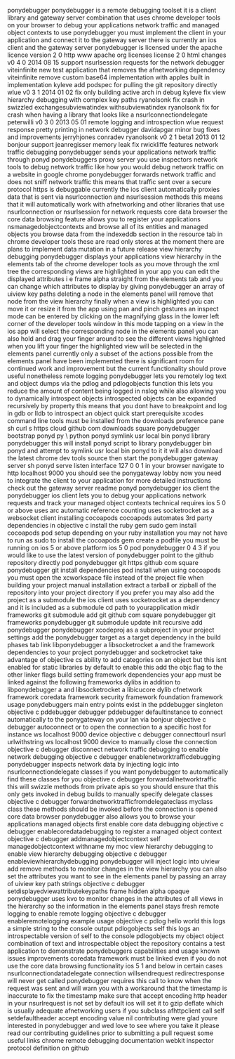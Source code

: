 ponydebugger ponydebugger is a remote debugging toolset it is a client library and gateway server combination that uses chrome developer tools on your browser to debug your applications network traffic and managed object contexts to use ponydebugger you must implement the client in your application and connect it to the gateway server there is currently an ios client and the gateway server ponydebugger is licensed under the apache licence version 2 0 http www apache org licenses license 2 0 html changes v0 4 0 2014 08 15 support nsurlsession requests for the network debugger viteinfinite new test application that removes the afnetworking dependency viteinfinite remove custom base64 implementation with apples built in implementation kyleve add podspec for pulling the git repository directly wlue v0 3 1 2014 01 02 fix only building active arch in debug kyleve fix view hierarchy debugging with complex key paths ryanolsonk fix crash in swizzled exchangesubviewatindex withsubviewatindex ryanolsonk fix for crash when having a library that looks like a nsurlconnectiondelegate peterwilli v0 3 0 2013 05 01 remote logging and introspection wlue request response pretty printing in network debugger davidapgar minor bug fixes and improvements jerryhjones conradev ryanolsonk v0 2 1 beta1 2013 01 12 bonjour support jeanregisser memory leak fix rwickliffe features network traffic debugging ponydebugger sends your applications network traffic through ponyd ponydebuggers proxy server you use inspectors network tools to debug network traffic like how you would debug network traffic on a website in google chrome ponydebugger forwards network traffic and does not sniff network traffic this means that traffic sent over a secure protocol https is debuggable currently the ios client automatically proxies data that is sent via nsurlconnection and nsurlsession methods this means that it will automatically work with afnetworking and other libraries that use nsurlconnection or nsurlsession for network requests core data browser the core data browsing feature allows you to register your applications nsmanagedobjectcontexts and browse all of its entities and managed objects you browse data from the indexeddb section in the resource tab in chrome developer tools these are read only stores at the moment there are plans to implement data mutation in a future release view hierarchy debugging ponydebugger displays your applications view hierarchy in the elements tab of the chrome developer tools as you move through the xml tree the corresponding views are highlighted in your app you can edit the displayed attributes i e frame alpha straight from the elements tab and you can change which attributes to display by giving ponydebugger an array of uiview key paths deleting a node in the elements panel will remove that node from the view hierarchy finally when a view is highlighted you can move it or resize it from the app using pan and pinch gestures an inspect mode can be entered by clicking on the magnifying glass in the lower left corner of the developer tools window in this mode tapping on a view in the ios app will select the corresponding node in the elements panel you can also hold and drag your finger around to see the different views highlighted when you lift your finger the highlighted view will be selected in the elements panel currently only a subset of the actions possible from the elements panel have been implemented there is significant room for continued work and improvement but the current functionality should prove useful nonetheless remote logging ponydebugger lets you remotely log text and object dumps via the pdlog and pdlogobjects function this lets you reduce the amount of content being logged in nslog while also allowing you to dynamically introspect objects introspected objects can be expanded recursively by property this means that you dont have to breakpoint and log in gdb or lldb to introspect an object quick start prerequisite xcodes command line tools must be installed from the downloads preference pane sh curl s https cloud github com downloads square ponydebugger bootstrap ponyd py \ python ponyd symlink usr local bin ponyd library ponydebugger this will install ponyd script to library ponydebugger bin ponyd and attempt to symlink usr local bin ponyd to it it will also download the latest chrome dev tools source then start the ponydebugger gateway server sh ponyd serve listen interface 127 0 0 1 in your browser navigate to http localhost 9000 you should see the ponygateway lobby now you need to integrate the client to your application for more detailed instructions check out the gateway server readme ponyd ponydebugger ios client the ponydebugger ios client lets you to debug your applications network requests and track your managed object contexts technical requires ios 5 0 or above uses arc automatic reference counting uses socketrocket as a websocket client installing cocoapods cocoapods automates 3rd party dependencies in objective c install the ruby gem sudo gem install cocoapods pod setup depending on your ruby installation you may not have to run as sudo to install the cocoapods gem create a podfile you must be running on ios 5 or above platform ios 5 0 pod ponydebugger 0 4 3 if you would like to use the latest version of ponydebugger point to the github repository directly pod ponydebugger git https github com square ponydebugger git install dependencies pod install when using cocoapods you must open the xcworkspace file instead of the project file when building your project manual installation extract a tarball or zipball of the repository into your project directory if you prefer you may also add the project as a submodule the ios client uses socketrocket as a dependency and it is included as a submodule cd path to yourapplication mkdir frameworks git submodule add git github com square ponydebugger git frameworks ponydebugger git submodule update init recursive add ponydebugger ponydebugger xcodeproj as a subproject in your project settings add the ponydebugger target as a target dependency in the build phases tab link libponydebugger a libsocketrocket a and the framework dependencies to your project ponydebugger and socketrocket take advantage of objective cs ability to add categories on an object but this isnt enabled for static libraries by default to enable this add the objc flag to the other linker flags build setting framework dependencies your app must be linked against the following frameworks dylibs in addition to libponydebugger a and libsocketrocket a libicucore dylib cfnetwork framework coredata framework security framework foundation framework usage ponydebuggers main entry points exist in the pddebugger singleton objective c pddebugger debugger pddebugger defaultinstance to connect automatically to the ponygateway on your lan via bonjour objective c debugger autoconnect or to open the connection to a specific host for instance ws localhost 9000 device objective c debugger connecttourl nsurl urlwithstring ws localhost 9000 device to manually close the connection objective c debugger disconnect network traffic debugging to enable network debugging objective c debugger enablenetworktrafficdebugging ponydebugger inspects network data by injecting logic into nsurlconnectiondelegate classes if you want ponydebugger to automatically find these classes for you objective c debugger forwardallnetworktraffic this will swizzle methods from private apis so you should ensure that this only gets invoked in debug builds to manually specify delegate classes objective c debugger forwardnetworktrafficfromdelegateclass myclass class these methods should be invoked before the connection is opened core data browser ponydebugger also allows you to browse your applications managed objects first enable core data debugging objective c debugger enablecoredatadebugging to register a managed object context objective c debugger addmanagedobjectcontext self managedobjectcontext withname my moc view hierarchy debugging to enable view hierarchy debugging objective c debugger enableviewhierarchydebugging ponydebugger will inject logic into uiview add remove methods to monitor changes in the view hierarchy you can also set the attributes you want to see in the elements panel by passing an array of uiview key path strings objective c debugger setdisplayedviewattributekeypaths frame hidden alpha opaque ponydebugger uses kvo to monitor changes in the attributes of all views in the hierarchy so the information in the elements panel stays fresh remote logging to enable remote logging objective c debugger enableremotelogging example usage objective c pdlog hello world this logs a simple string to the console output pdlogobjects self this logs an introspectable version of self to the console pdlogobjects my object object combination of text and introspectable object the repository contains a test application to demonstrate ponydebuggers capabilities and usage known issues improvements coredata framework must be linked even if you do not use the core data browsing functionality ios 5 1 and below in certain cases nsurlconnectiondatadelegate connection willsendrequest redirectresponse will never get called ponydebugger requires this call to know when the request was sent and will warn you with a workaround that the timestamp is inaccurate to fix the timestamp make sure that accept encoding http header in your nsurlrequest is not set by default ios will set it to gzip deflate which is usually adequate afnetworking users if you subclass afhttpclient call self setdefaultheader accept encoding value nil contributing were glad youre interested in ponydebugger and wed love to see where you take it please read our contributing guidelines prior to submitting a pull request some useful links chrome remote debugging documentation webkit inspector protocol definition on github
